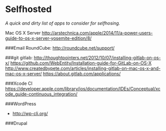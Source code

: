 # Selfhosted
_A quick and dirty list of apps to consider for selfhosing._

Mac OS X Server
http://arstechnica.com/apple/2014/11/a-power-users-guide-to-os-x-server-yosemite-edition/8/

###Email
RoundCube: http://roundcube.net/support/

###git
gitlab: http://thoughtpointers.net/2012/10/07/installing-gitlab-on-os-x/
https://github.com/WebEntity/Installation-guide-for-GitLab-on-OS-X
http://www.createdbypete.com/articles/installing-gitlab-on-mac-os-x-and-mac-os-x-server/
https://about.gitlab.com/applications/


###Xcode CI
https://developer.apple.com/library/ios/documentation/IDEs/Conceptual/xcode_guide-continuous_integration/

###WordPress
* http://wp-cli.org/

###Drupal

